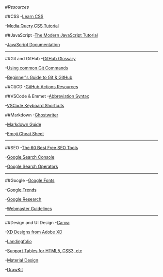 #*Resources*

##CSS
-[Learn CSS](https://web.dev/learn/css/)

-[Media Query CSS Tutorial](https://www.freecodecamp.org/news/css-media-queries-breakpoints-media-types-standard-resolutions-and-more/)

##JavaScript
-[The Modern JavaScript Tutorial](https://javascript.info/)

-[JavaScript Documentation](https://devdocs.io/javascript/)

---

##Git and GitHub
-[GitHub Glossary](https://docs.github.com/en/get-started/quickstart/github-glossary#pull)

-[Using common Git Commands](https://docs.github.com/en/get-started/using-git)

-[Beginner's Guide to Git & GitHub](https://www.freecodecamp.org/news/the-beginners-guide-to-git-github/)

##CI/CD
-[GitHub Actions Resources](https://github.blog/2021-11-04-10-github-actions-resources-basics-ci-cd/)

##VSCode & Emmet
-[Abbreviation Syntax](https://docs.emmet.io/abbreviations/syntax/)

-[VSCode Keyboard Shortcuts](https://code.visualstudio.com/shortcuts/keyboard-shortcuts-windows.pdf)

##Markdown
-[Ghostwriter](https://wereturtle.github.io/ghostwriter/documentation.html)

-[Markdown Guide](https://www.markdownguide.org/)

-[Emoji Cheat Sheet](https://github.com/ikatyang/emoji-cheat-sheet#smileys--emotion)

---

##SEO
-[The 60 Best Free SEO Tools](https://moz.com/blog/best-free-seo-tools)

-[Google Search Console](https://search.google.com/search-console/about)

-[Google Search Operators](https://ahrefs.com/blog/google-advanced-search-operators/)

---

##Google
-[Google Fonts](https://fonts.google.com/?preview.text_type=custom)

-[Google Trends](https://trends.google.com/trends/?geo=JP)

-[Google Research](https://research.google/)

-[Webmaster Guidelines](https://developers.google.com/search/docs/advanced/guidelines/webmaster-guidelines)

---

##Design and UI Design
-[Canva](https://www.canva.com/)

-[XD Designs from Adobe XD](https://xd.adobe.com/ideas/)

-[Landingfolio](https://www.landingfolio.com/)

-[Support Tables for HTML5, CSS3, etc](https://caniuse.com/)

-[Material Design](https://material.io/)

-[DrawKit](https://drawkit.com/)
